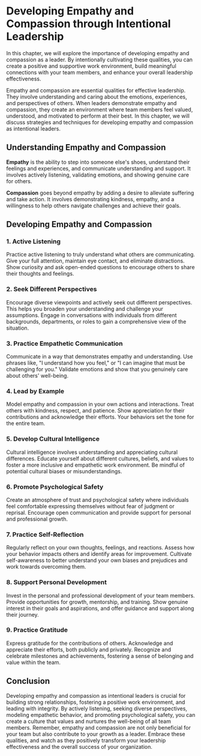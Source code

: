 Developing Empathy and Compassion through Intentional Leadership
=========================================================================

In this chapter, we will explore the importance of developing empathy and compassion as a leader. By intentionally cultivating these qualities, you can create a positive and supportive work environment, build meaningful connections with your team members, and enhance your overall leadership effectiveness.



Empathy and compassion are essential qualities for effective leadership. They involve understanding and caring about the emotions, experiences, and perspectives of others. When leaders demonstrate empathy and compassion, they create an environment where team members feel valued, understood, and motivated to perform at their best. In this chapter, we will discuss strategies and techniques for developing empathy and compassion as intentional leaders.

Understanding Empathy and Compassion
------------------------------------

**Empathy** is the ability to step into someone else's shoes, understand their feelings and experiences, and communicate understanding and support. It involves actively listening, validating emotions, and showing genuine care for others.

**Compassion** goes beyond empathy by adding a desire to alleviate suffering and take action. It involves demonstrating kindness, empathy, and a willingness to help others navigate challenges and achieve their goals.

Developing Empathy and Compassion
---------------------------------

### 1. **Active Listening**

Practice active listening to truly understand what others are communicating. Give your full attention, maintain eye contact, and eliminate distractions. Show curiosity and ask open-ended questions to encourage others to share their thoughts and feelings.

### 2. **Seek Different Perspectives**

Encourage diverse viewpoints and actively seek out different perspectives. This helps you broaden your understanding and challenge your assumptions. Engage in conversations with individuals from different backgrounds, departments, or roles to gain a comprehensive view of the situation.

### 3. **Practice Empathetic Communication**

Communicate in a way that demonstrates empathy and understanding. Use phrases like, "I understand how you feel," or "I can imagine that must be challenging for you." Validate emotions and show that you genuinely care about others' well-being.

### 4. **Lead by Example**

Model empathy and compassion in your own actions and interactions. Treat others with kindness, respect, and patience. Show appreciation for their contributions and acknowledge their efforts. Your behaviors set the tone for the entire team.

### 5. **Develop Cultural Intelligence**

Cultural intelligence involves understanding and appreciating cultural differences. Educate yourself about different cultures, beliefs, and values to foster a more inclusive and empathetic work environment. Be mindful of potential cultural biases or misunderstandings.

### 6. **Promote Psychological Safety**

Create an atmosphere of trust and psychological safety where individuals feel comfortable expressing themselves without fear of judgment or reprisal. Encourage open communication and provide support for personal and professional growth.

### 7. **Practice Self-Reflection**

Regularly reflect on your own thoughts, feelings, and reactions. Assess how your behavior impacts others and identify areas for improvement. Cultivate self-awareness to better understand your own biases and prejudices and work towards overcoming them.

### 8. **Support Personal Development**

Invest in the personal and professional development of your team members. Provide opportunities for growth, mentorship, and training. Show genuine interest in their goals and aspirations, and offer guidance and support along their journey.

### 9. **Practice Gratitude**

Express gratitude for the contributions of others. Acknowledge and appreciate their efforts, both publicly and privately. Recognize and celebrate milestones and achievements, fostering a sense of belonging and value within the team.

Conclusion
----------

Developing empathy and compassion as intentional leaders is crucial for building strong relationships, fostering a positive work environment, and leading with integrity. By actively listening, seeking diverse perspectives, modeling empathetic behavior, and promoting psychological safety, you can create a culture that values and nurtures the well-being of all team members. Remember, empathy and compassion are not only beneficial for your team but also contribute to your growth as a leader. Embrace these qualities, and watch as they positively transform your leadership effectiveness and the overall success of your organization.
